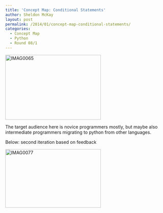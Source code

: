 ```yaml
---
title: 'Concept Map: Conditional Statements'
author: Sheldon McKay
layout: post
permalink: /2014/01/concept-map-conditional-statements/
categories:
  - Concept Map
  - Python
  - Round 08/1
---
```

[<img class="alignnone size-medium wp-image-5669" alt="IMAG0065" src="http://teaching.software-carpentry.org/wp-content/uploads/2014/01/IMAG0065-300x204.jpg" width="300" height="204" />][1]

The target audience here is novice programmers mostly, but maybe also intermediate programmers migrating to python from other languages.

Below: second iteration based on feedback

[<img class="alignnone size-medium wp-image-5734" alt="IMAG0077" src="http://teaching.software-carpentry.org/wp-content/uploads/2014/01/IMAG0077-300x184.jpg" width="300" height="184" />][2]

&nbsp;

 [1]: http://teaching.software-carpentry.org/wp-content/uploads/2014/01/IMAG0065.jpg
 [2]: http://teaching.software-carpentry.org/wp-content/uploads/2014/01/IMAG0077.jpg